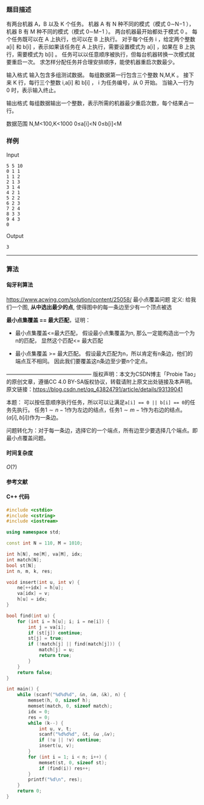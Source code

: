 ### 题目描述

有两台机器  A，B  以及  K  个任务。
机器  A  有  N  种不同的模式（模式  0∼N−1 ），机器  B  有  M  种不同的模式（模式  0∼M−1 ）。
两台机器最开始都处于模式  0 。
每个任务既可以在  A  上执行，也可以在  B  上执行。
对于每个任务  i ，给定两个整数  a[i]  和  b[i] ，表示如果该任务在  A  上执行，需要设置模式为  a[i] ，如果在  B  上执行，需要模式为  b[i] 。
任务可以以任意顺序被执行，但每台机器转换一次模式就要重启一次。
求怎样分配任务并合理安排顺序，能使机器重启次数最少。

输入格式
输入包含多组测试数据。
每组数据第一行包含三个整数  N,M,K 。
接下来  K  行，每行三个整数  i,a[i]  和  b[i] ， i  为任务编号，从  0  开始。
当输入一行为  0  时，表示输入终止。

输出格式
每组数据输出一个整数，表示所需的机器最少重启次数，每个结果占一行。

数据范围
N,M<100,K<1000 
0≤a[i]<N 
0≤b[i]<M 

### 样例

Input

```
5 5 10
0 1 1
1 1 2
2 1 3
3 1 4
4 2 1
5 2 2
6 2 3
7 2 4
8 3 3
9 4 3
0
```

Output

```
3
```

----------

### 算法
#### 匈牙利算法

https://www.acwing.com/solution/content/25058/
最小点覆盖问题
定义: 给我们一个图, **从中选出最少的点**, 使得图中的每一条边至少有一个顶点被选

**最小点集覆盖 == 最大匹配**，证明：
- 最小点集覆盖<=最大匹配，
假设最小点集覆盖为n, 那么一定能构造出一个为n的匹配， 显然这个匹配<= 最大匹配

- 最小点集覆盖 >= 最大匹配。
假设最大匹配为n，所以肯定有n条边，他们的端点互不相同。 因此我们要覆盖这n条边至少要n个定点。

————————————————
版权声明：本文为CSDN博主「Probie Tao」的原创文章，遵循CC 4.0 BY-SA版权协议，转载请附上原文出处链接及本声明。
原文链接：https://blog.csdn.net/qq_43824791/article/details/93139041


本题：
可以按任意顺序执行任务，所以可以让满足`a[i] == 0 || b[i] == 0`的任务先执行。
任务$1 \sim n - 1$作为左边的结点，任务$1 \sim m - 1$作为右边的结点。
$(a[i], b[i])$作为一条边。

问题转化为：对于每一条边，选择它的一个端点，所有边至少要选择几个端点。即最小点覆盖问题。

#### 时间复杂度

$O(?)$

#### 参考文献

#### C++ 代码

``` cpp
#include <cstdio>
#include <cstring>
#include <iostream>

using namespace std;

const int N = 110, M = 1010;

int h[N], ne[M], va[M], idx;
int match[N];
bool st[N];
int n, m, k, res;

void insert(int u, int v) {
    ne[++idx] = h[u];
    va[idx] = v;
    h[u] = idx;
}

bool find(int u) {
    for (int i = h[u]; i; i = ne[i]) {
        int j = va[i];
        if (st[j]) continue;
        st[j] = true;
        if (!match[j] || find(match[j])) {
            match[j] = u;
            return true;
        }
    }
    return false;
}

int main() {
    while (scanf("%d%d%d", &n, &m, &k), n) {
        memset(h, 0, sizeof h);
        memset(match, 0, sizeof match);
        idx = 0;
        res = 0;
        while (k--) {
            int u, v, t;
            scanf("%d%d%d", &t, &u ,&v);
            if (!u || !v) continue;
            insert(u, v);
        }
        for (int i = 1; i < n; i++) {
            memset(st, 0, sizeof st);
            if (find(i)) res++;
        }
        printf("%d\n", res);
    }
    return 0;
}
```